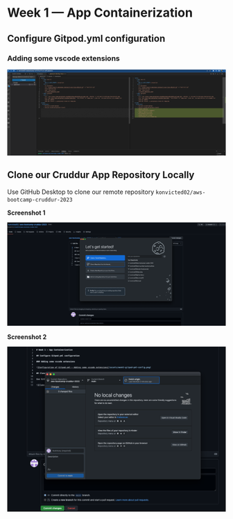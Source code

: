 # Week 1 — App Containerization

## Configure Gitpod.yml configuration

### Adding some vscode extensions

![Configuration of Gitpod.yml - Adding some vscode extensions](assets/week1-gitpod-yml-config.png)

## Clone our Cruddur App Repository Locally

Use GitHub Desktop to clone our remote repository ```konvicted02/aws-bootcamp-cruddur-2023```

**Screenshot 1**

![Clone remote repository locally](assets/Week1-clone-repository.png)

**Screenshot 2**

![Clone remote repository locally](assets/week1-clone-repository-2.png)
